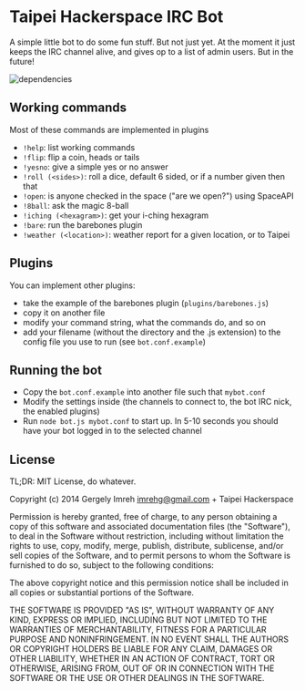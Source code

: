 # Taipei Hackerspace IRC Bot

A simple little bot to do some fun stuff. But not just yet.
At the moment it just keeps the IRC channel alive, and gives
op to a list of admin users. But in the future!

![dependencies](https://david-dm.org/taipeihackerspace/taipeihackbot.svg)

## Working commands

Most of these commands are implemented in plugins

* `!help`: list working commands
* `!flip`: flip a coin, heads or tails
* `!yesno`: give a simple yes or no answer
* `!roll (<sides>)`: roll a dice, default 6 sided, or if a number given then that
* `!open`: is anyone checked in the space ("are we open?") using SpaceAPI
* `!8ball`: ask the magic 8-ball
* `!iching (<hexagram>)`: get your i-ching hexagram
* `!bare`: run the barebones plugin
* `!weather (<location>)`: weather report for a given location, or to Taipei

## Plugins

You can implement other plugins:

* take the example of the barebones plugin (`plugins/barebones.js`)
* copy it on another file
* modify your command string, what the commands do, and so on
* add your filename (without the directory and the .js extension) to the config file you use to run (see `bot.conf.example`)

## Running the bot

* Copy the `bot.conf.example` into another file such that `mybot.conf`
* Modify the settings inside (the channels to connect to, the bot IRC nick, the enabled plugins)
* Run `node bot.js mybot.conf` to start up. In 5-10 seconds you should have your bot logged in to the selected channel

## License

TL;DR: MIT License, do whatever.

Copyright (c) 2014 Gergely Imreh <imrehg@gmail.com> + Taipei Hackerspace

Permission is hereby granted, free of charge, to any person obtaining a copy
of this software and associated documentation files (the "Software"), to deal
in the Software without restriction, including without limitation the rights
to use, copy, modify, merge, publish, distribute, sublicense, and/or sell
copies of the Software, and to permit persons to whom the Software is
furnished to do so, subject to the following conditions:

The above copyright notice and this permission notice shall be included in
all copies or substantial portions of the Software.

THE SOFTWARE IS PROVIDED "AS IS", WITHOUT WARRANTY OF ANY KIND, EXPRESS OR
IMPLIED, INCLUDING BUT NOT LIMITED TO THE WARRANTIES OF MERCHANTABILITY,
FITNESS FOR A PARTICULAR PURPOSE AND NONINFRINGEMENT. IN NO EVENT SHALL THE
AUTHORS OR COPYRIGHT HOLDERS BE LIABLE FOR ANY CLAIM, DAMAGES OR OTHER
LIABILITY, WHETHER IN AN ACTION OF CONTRACT, TORT OR OTHERWISE, ARISING FROM,
OUT OF OR IN CONNECTION WITH THE SOFTWARE OR THE USE OR OTHER DEALINGS IN
THE SOFTWARE.

